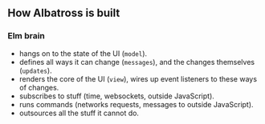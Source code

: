 ## How Albatross is built

### Elm brain

* hangs on to the state of the UI (`model`).
* defines all ways it can change (`messages`), and the changes themselves (`updates`).
* renders the core of the UI (`view`), wires up event listeners to these ways of changes.
* subscribes to stuff (time, websockets, outside JavaScript).
* runs commands (networks requests, messages to outside JavaScript).
* outsources all the stuff it cannot do.
